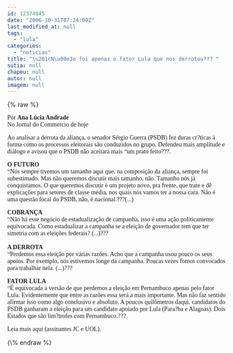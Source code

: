 ```yaml
---
id: 12374045
date: "2006-10-31T07:24:00Z"
last_modified_at: null
tags:
  - "lula"
categories:
  - "noticias"
title: "\u201cN\u00e3o foi apenas o fator Lula que nos derrotou??? "
sutia: null
chapeu: null
autor: null
imagem: null
---
```

{\% raw %}
<p><P><FONT face=Verdana>Por <STRONG>Ana Lúcia Andrade</STRONG><BR>No Jornal do Commercio de hoje</FONT></P></p>
<p><P><FONT face=Verdana>Ao analisar a derrota da aliança, o senador Sérgio Guerra (PSDB) fez duras cr?ticas à forma como os processos eleitorais são conduzidos no grupo. Defendeu mais amplitude e diálogo e avisou que o PSDB não aceitará mais “um prato feito???. </FONT></P></p>
<p><P><FONT face=Verdana><STRONG>O FUTURO</STRONG> <BR>“Nós sempre tivemos um tamanho aqui que, na composição da aliança, sempre foi subestimado. Mas não queremos discutir mais tamanho, não. Tamanho nós já conquistamos. O que queremos discutir é um projeto novo, pra frente, que trate e dê explicações para setores de classe média, nos quais nós vamos ter a nossa cara. Não é uma questão local do PSDB, não, é nacional.???(...)</FONT></P></p>
<p><P><FONT face=Verdana><STRONG>COBRANÇA</STRONG><BR>“Não há esse negócio de estadualização de campanha, isso é uma ação politicamente equivocada. Como estadualizar a campanha se a eleição de governador tem que ter simetria com as eleições federais? (...)???<BR> <BR></FONT><FONT face=Verdana><STRONG>A DERROTA <BR></STRONG>“Perdemos essa eleição por várias razões. Acho que a campanha usou pouco os seus apoios. Por exemplo, nós estivemos longe da campanha. Poucas vezes fomos convocados para trabalhar nela. (...)??? </FONT></P></p>
<p><P><FONT face=Verdana><STRONG>FATOR LULA <BR></STRONG>“É equivocada a versão de que perdemos a eleição em Pernambuco apenas pelo fator Lula. Evidentemente que entre as razões essa será a mais importante. Mas não faz sentido afirmar isso como algo conclusivo e absoluto. A poucos quilômetros daqui, candidatos do PSDB ganharam a eleição para um candidato apoiado por Lula (Para?ba e Alagoas). Dois Estados que são lim?trofes com Pernambuco.??? </FONT></P></p>
<p><P><FONT face=Verdana>Leia mais aqui (assinantes JC e UOL).</FONT></P> </p>
{\% endraw %}